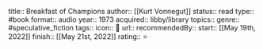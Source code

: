 title:: Breakfast of Champions
author:: [[Kurt Vonnegut]] 
status:: read
type:: #book
format:: audio
year:: 1973
acquired:: libby/library
topics::
genre:: #speculative_fiction
tags::
icon:: 📖
url::
recommendedBy::
start:: [[May 19th, 2022]] 
finish:: [[May 21st, 2022]] 
rating:: ⭐️
